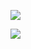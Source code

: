 ![](https://ws2.sinaimg.cn/large/006tNc79ly1g20x2sl3f5j31420n276e.jpg)

![](http://ww4.sinaimg.cn/large/006tNc79ly1g3zpomg3wej31ao0okadg.jpg)

